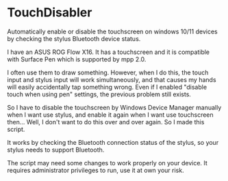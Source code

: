 # TouchDisabler

Automatically enable or disable the touchscreen on windows 10/11 devices by checking the stylus Bluetooth device status.

I have an ASUS ROG Flow X16. It has a touchscreen and it is compatible with Surface Pen which is supported by mpp 2.0.

I often use them to draw something. However, when I do this, the touch input and stylus input will work simultaneously, and that causes my hands will easily accidentally tap something wrong. Even if I enabled "disable touch when using pen" settings, the previous problem still exists.

So I have to disable the touchscreen by Windows Device Manager manually when I want use stylus, and enable it again when I want use touchscreen then... Well, I don't want to do this over and over again. So I made this script.

It works by checking the Bluetooth connection status of the stylus, so your stylus needs to support Bluetooth. 

The script may need some changes to work properly on your device. It requires administrator privileges to run, use it at own your risk.
